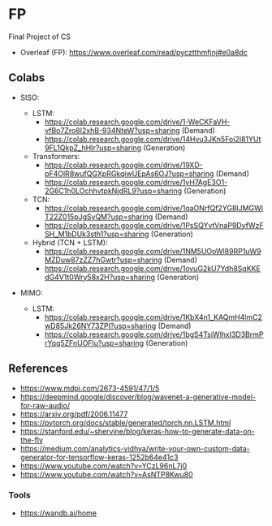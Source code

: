 # FP
Final Project of CS 
  - Overleaf (FP): https://www.overleaf.com/read/pycztthmfjnj#e0a8dc

## Colabs

* SISO:
  
  - LSTM:
    - https://colab.research.google.com/drive/1-WeCKFaVH-vfBo7Zro8I2xhB-934NteW?usp=sharing (Demand)
    - https://colab.research.google.com/drive/14Hvu3JKn5Foi2I81YUt9FL1QkpZ_hHIr?usp=sharing (Generation)
  - Transformers:
    - https://colab.research.google.com/drive/19XD-pF4OlR8wufQGXpRGkqiwUEpAs6OJ?usp=sharing (Demand)
    - https://colab.research.google.com/drive/1yH7AgE3O1-2G6C1h0LOchhvtpkNjdRL9?usp=sharing (Generation)
  - TCN:
    - https://colab.research.google.com/drive/1qaONrfQf2YG8IJMGWlT22Z015pJgSyQM?usp=sharing (Demand)
    - https://colab.research.google.com/drive/1PsSQYvtVnaP9DyfWzFSH_M1bDUk3sth1?usp=sharing (Generation)
  - Hybrid (TCN + LSTM):
    - https://colab.research.google.com/drive/1NM5UOoWl89RP1uW9MZDuw87zZZ7hGwtr?usp=sharing (Demand)
    - https://colab.research.google.com/drive/1ovuG2kU7Ydh8SqKKEdG4V1t0Wry58x2H?usp=sharing (Generation)
  

* MIMO:

  - LSTM:
    - https://colab.research.google.com/drive/1KbX4n1_KAQmH4lmC2wD85Jk26NY73ZPI?usp=sharing (Demand)
    - https://colab.research.google.com/drive/1bgS4TsiWlhxI3D3BrmPrYqq5ZFnUOFlu?usp=sharing (Generation)

## References

* https://www.mdpi.com/2673-4591/47/1/5
* https://deepmind.google/discover/blog/wavenet-a-generative-model-for-raw-audio/
* https://arxiv.org/pdf/2006.11477
* https://pytorch.org/docs/stable/generated/torch.nn.LSTM.html
* https://stanford.edu/~shervine/blog/keras-how-to-generate-data-on-the-fly
* https://medium.com/analytics-vidhya/write-your-own-custom-data-generator-for-tensorflow-keras-1252b64e41c3
* https://www.youtube.com/watch?v=YCzL96nL7j0
* https://www.youtube.com/watch?v=AsNTP8Kwu80

### Tools

* https://wandb.ai/home


